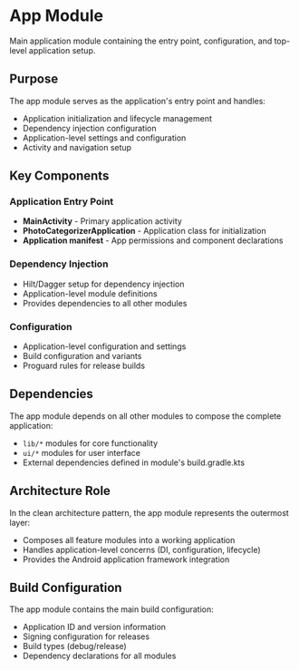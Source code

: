 # App Module

Main application module containing the entry point, configuration, and top-level application setup.

## Purpose

The app module serves as the application's entry point and handles:
- Application initialization and lifecycle management
- Dependency injection configuration
- Application-level settings and configuration
- Activity and navigation setup

## Key Components

### Application Entry Point
- **MainActivity** - Primary application activity
- **PhotoCategorizerApplication** - Application class for initialization
- **Application manifest** - App permissions and component declarations

### Dependency Injection
- Hilt/Dagger setup for dependency injection
- Application-level module definitions
- Provides dependencies to all other modules

### Configuration
- Application-level configuration and settings
- Build configuration and variants
- Proguard rules for release builds

## Dependencies

The app module depends on all other modules to compose the complete application:
- `lib/*` modules for core functionality
- `ui/*` modules for user interface
- External dependencies defined in module's build.gradle.kts

## Architecture Role

In the clean architecture pattern, the app module represents the outermost layer:
- Composes all feature modules into a working application
- Handles application-level concerns (DI, configuration, lifecycle)
- Provides the Android application framework integration

## Build Configuration

The app module contains the main build configuration:
- Application ID and version information
- Signing configuration for releases
- Build types (debug/release)
- Dependency declarations for all modules